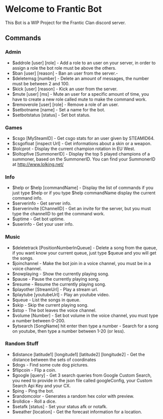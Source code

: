 # Welcome to Frantic Bot

This Bot is a WIP Project for the Frantic Clan discord server.

## Commands

### Admin
- $addrole [user] [role] - Add a role to an user on your server, in order to assign a role the bot role must be above the others.
- $ban [user] [reason] - Ban an user from the server.- 
- $deletemsg [number] - Delete an amount of messages, the number must be between 2 and 100.
- $kick [user] [reason] - Kick an user from the server.
- $mute [user] [ms] - Mute an user for a specific amount of time, you have to create a new role called mute to make the command work.
- $removerole [user] [role] - Remove a role of an user.
- $setbotname [name] - Set a name for the bot.
- $setbotstatus [status] - Set bot status.

### Games
- $csgo [MySteamID] - Get csgo stats for an user given by STEAMID64.
- $csgofloat [inspect Url] - Get informations about a skin or a weapon.
- $lolcprot - Display the current champion rotation in EU West. 
- $loltopfive [SummonerID] - Display the top 5 played champions of a summoner, based on the SummonerID. You can find your SummonerID at http://www.lolking.net/

### Info 
- $help or $help [commandName] - Display the list of commands if you just type $help or if you type $help commandName display the current command info.
- $serverinfo - Get server info.
- $serverinvite [ChannelID] - Get an invite for the server, but you must type the channelID to get the command work.
- $uptime - Get bot uptime.
- $userinfo - Get your user info.

### Music

- $deletetrack [PositionNumberInQueue] - Delete a song from the queue, if you want know your current queue, just type $queue and you will get the songs.
- $joinchannel - Make the bot join in a voice channel, you must be in a voice channel.
- $nowplaying - Show the currently playing song.
- $pause - Pause the currently playing song.
- $resume - Resume the currently playing song.
- $playother [StreamUrl] - Play a stream url.
- $playtube [youtubeUrl] - Play an youtube video.
- $queue - List the songs in queue.
- $skip - Skip the current playing song.
- $stop - The bot leaves the voice channel.
- $volume [Number] - Set bot volume in the voice channel, you must type a number between 0-200.
- $ytsearch [SongName] hit enter then type a number - Search for a song on youtube, then type a number between 1-20 (or less).

### Random Stuff
- $distance [latitude1] [longitude1] [latitude2] [longitude2] - Get the distance between the sets of coordinates
- $dogs - Find some cute dog pictures.
- $flipcoin - Flip a coin.
- $google [query] - Get 3 search queries from Google Custom Search, you need to provide in the json file called googleConfig, your Custom Search Api Key and your CX.
- $ping - Ping the bot.
- $randomcolor - Generates a random hex color with preview.
- $rolldice - Roll a dice.
- $setafk [status] - Set your status afk or notafk.
- $weather [location] - Get the forecast information for a location.
